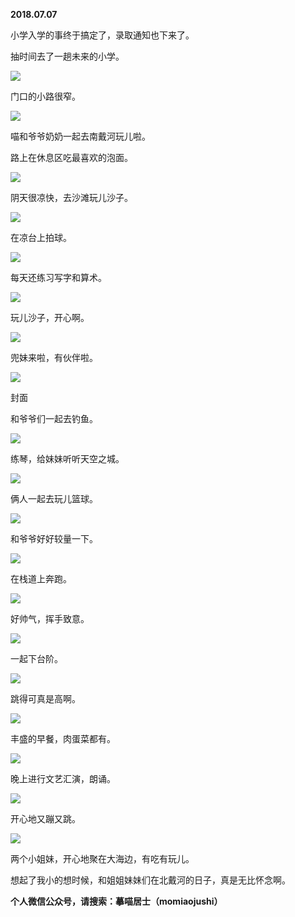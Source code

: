 
          
            
**2018.07.07**

小学入学的事终于搞定了，录取通知也下来了。

抽时间去了一趟未来的小学。




![](//upload-images.jianshu.io/upload_images/51001-ef3228020d5376da.jpg)




门口的小路很窄。




![](//upload-images.jianshu.io/upload_images/51001-dbfcc3d1c4964518.jpg)




喵和爷爷奶奶一起去南戴河玩儿啦。

路上在休息区吃最喜欢的泡面。




![](//upload-images.jianshu.io/upload_images/51001-361ba00c736feab1.jpg)




阴天很凉快，去沙滩玩儿沙子。




![](//upload-images.jianshu.io/upload_images/51001-09cae5fca442d217.jpg)




在凉台上拍球。




![](//upload-images.jianshu.io/upload_images/51001-9bea1a9e38a77105.jpg)




每天还练习写字和算术。




![](//upload-images.jianshu.io/upload_images/51001-ff9cf30315c4bf92.jpg)




玩儿沙子，开心啊。




![](//upload-images.jianshu.io/upload_images/51001-c9c3c70ba68dac06.jpg)




兜妹来啦，有伙伴啦。




![](//upload-images.jianshu.io/upload_images/51001-c86772bb49d1d5ff.jpg)

封面


和爷爷们一起去钓鱼。




![](//upload-images.jianshu.io/upload_images/51001-3cba509790bc387d.jpg)




练琴，给妹妹听听天空之城。




![](//upload-images.jianshu.io/upload_images/51001-bfeb88957c3cb444.jpg)




俩人一起去玩儿篮球。




![](//upload-images.jianshu.io/upload_images/51001-8b5913938ffe02a1.jpg)




和爷爷好好较量一下。




![](//upload-images.jianshu.io/upload_images/51001-fc724b7ee264a98d.jpg)




在栈道上奔跑。




![](//upload-images.jianshu.io/upload_images/51001-9b92fcacf523b025.jpg)




好帅气，挥手致意。




![](//upload-images.jianshu.io/upload_images/51001-f1e51922ad9b3e5d.jpg)




一起下台阶。




![](//upload-images.jianshu.io/upload_images/51001-a21c32352f2d6acf.jpg)




跳得可真是高啊。




![](//upload-images.jianshu.io/upload_images/51001-f0bb41555288bf9f.jpg)




丰盛的早餐，肉蛋菜都有。




![](//upload-images.jianshu.io/upload_images/51001-bb75ab1babe5c719.jpg)




晚上进行文艺汇演，朗诵。




![](//upload-images.jianshu.io/upload_images/51001-522fd8916be8ce6a.jpg)




开心地又蹦又跳。




![](//upload-images.jianshu.io/upload_images/51001-2cd23a94f4710345.jpg)




两个小姐妹，开心地聚在大海边，有吃有玩儿。

想起了我小的想时候，和姐姐妹妹们在北戴河的日子，真是无比怀念啊。


**个人微信公众号，请搜索：摹喵居士（momiaojushi）**

          
        